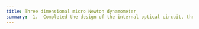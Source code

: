 ```yaml
---
title: Three dimensional micro Newton dynamometer 
summary:  1.  Completed the design of the internal optical circuit, the design of the signal amplification circuit, and the test of the dynamometer index.
---
```

